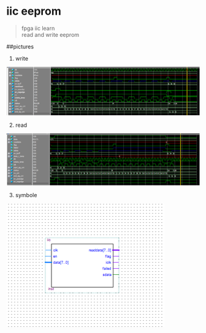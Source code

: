 # iic eeprom

> fpga iic learn  
> read and write  eeprom

##pictures

1. write

![](./vish_2018-08-01_18-38-51.png)

2. read


![](vish_2018-08-01_19-35-43.png)

3. symbole


![](quartus_2018-08-01_19-45-02.png)
